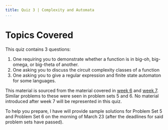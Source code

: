 ```yaml
---
title: Quiz 3 | Complexity and Automata
...
```


# Topics Covered

This quiz contains 3 questions:

1. One requiring you to demonstrate whether a function is in big-oh, big-omega, or big-theta of another.
1. One asking you to discuss the circuit complexity classes of a function
1. One asking you to give a regular expression and finite state automaton for some languages.

This material is sourced from the material covered in [week 6](/week6.html) and [week 7](/week7.html). Similar problems to these were seen in problem sets 5 and 6. No material introduced after week 7 will be represented in this quiz.

To help you prepare, I have will provide sample solutions for Problem Set 5 and Problem Set 6 on the morning of March 23 (after the deadlines for said problem sets have passed).

